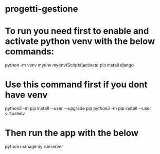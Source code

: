 # progetti-gestione



# To run you need first to enable and activate python venv with the below commands:

python -m venv myenv
myenv\Scripts\activate
pip install django

# Use this command first if you dont have venv
python3 -m pip install --user --upgrade pip
python3 -m pip install --user virtualenv

# Then run the app with the below

python manage.py runserver